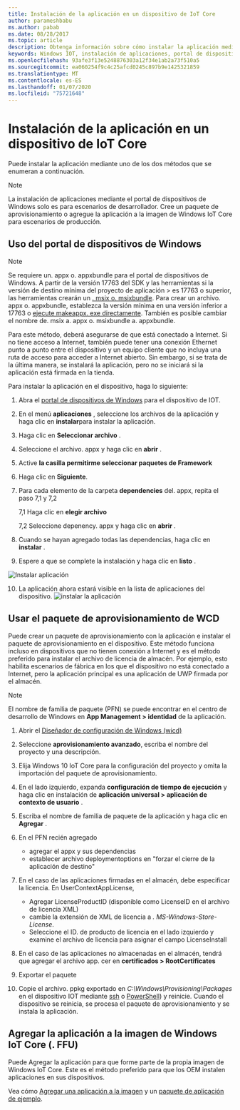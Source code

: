 ```yaml
---
title: Instalación de la aplicación en un dispositivo de IoT Core
author: parameshbabu
ms.author: pabab
ms.date: 08/28/2017
ms.topic: article
description: Obtenga información sobre cómo instalar la aplicación mediante el portal de dispositivos de Windows o como parte de la imagen de IoT Core.
keywords: Windows IOT, instalación de aplicaciones, portal de dispositivos de Windows, dispositivos
ms.openlocfilehash: 93afe3f13e5248876303a12f34e1ab2a73f510a5
ms.sourcegitcommit: ea060254f9c4c25afcd0245c897b9e1425321859
ms.translationtype: MT
ms.contentlocale: es-ES
ms.lasthandoff: 01/07/2020
ms.locfileid: "75721648"
---
```

# <a name="install-your-app-on-an-iot-core-device"></a>Instalación de la aplicación en un dispositivo de IoT Core
Puede instalar la aplicación mediante uno de los dos métodos que se enumeran a continuación.

> [!NOTE]
> La instalación de aplicaciones mediante el portal de dispositivos de Windows solo es para escenarios de desarrollador.
> Cree un paquete de aprovisionamiento o agregue la aplicación a la imagen de Windows IoT Core para escenarios de producción.

## <a name="using-windows-device-portal"></a>Uso del portal de dispositivos de Windows

> [!NOTE]
> Se requiere un. appx o. appxbundle para el portal de dispositivos de Windows. A partir de la versión 17763 del SDK y las herramientas si la versión de destino mínima del proyecto de aplicación > es 17763 o superior, las herramientas crearán un [. msix o. msixbundle](https://developercommunity.visualstudio.com/content/problem/391934/makeappx-now-creates-msix-files-instead-of-appx.html).
> Para crear un archivo. appx o. appxbundle, establezca la versión mínima en una versión inferior a 17763 o [ejecute makeappx. exe directamente](https://docs.microsoft.com/windows/desktop/appxpkg/make-appx-package--makeappx-exe-#command-line-syntax). También es posible cambiar el nombre de. msix a. appx o. msixbundle a. appxbundle.

Para este método, deberá asegurarse de que está conectado a Internet. Si no tiene acceso a Internet, también puede tener una conexión Ethernet punto a punto entre el dispositivo y un equipo cliente que no incluya una ruta de acceso para acceder a Internet abierto. Sin embargo, si se trata de la última manera, se instalará la aplicación, pero no se iniciará si la aplicación está firmada en la tienda.

Para instalar la aplicación en el dispositivo, haga lo siguiente:

1. Abra el [portal de dispositivos de Windows](https://docs.microsoft.com/windows/iot-core/manage-your-device/deviceportal) para el dispositivo de IOT.

2. En el menú **aplicaciones** , seleccione los archivos de la aplicación y haga clic en **instalar**para instalar la aplicación.

3. Haga clic en **Seleccionar archivo** .

4. Seleccione el archivo. appx y haga clic en **abrir** .

5. Active **la casilla permitirme seleccionar paquetes de Framework**

6. Haga clic en **Siguiente**.

7. Para cada elemento de la carpeta **dependencies** del. appx, repita el paso 7,1 y 7,2

    7,1 Haga clic en **elegir archivo**

    7,2 Seleccione depenency. appx y haga clic en **abrir** .

8. Cuando se hayan agregado todas las dependencias, haga clic en **instalar** .

9. Espere a que se complete la instalación y haga clic en **listo** .

 ![Instalar aplicación](../media/AppInstaller/install-app.gif)

10. La aplicación ahora estará visible en la lista de aplicaciones del dispositivo.
 ![instalar la aplicación](../media/AppInstaller/install-app.gif)


## <a name="using-provisioning-package-from-wcd"></a>Usar el paquete de aprovisionamiento de WCD
Puede crear un paquete de aprovisionamiento con la aplicación e instalar el paquete de aprovisionamiento en el dispositivo. Este método funciona incluso en dispositivos que no tienen conexión a Internet y es el método preferido para instalar el archivo de licencia de almacén. Por ejemplo, esto habilita escenarios de fábrica en los que el dispositivo no está conectado a Internet, pero la aplicación principal es una aplicación de UWP firmada por el almacén.

> [!NOTE]
> El nombre de familia de paquete (PFN) se puede encontrar en el centro de desarrollo de Windows en **App Management > identidad** de la aplicación.

1. Abrir el [Diseñador de configuración de Windows (wicd)](https://docs.microsoft.com/windows/configuration/provisioning-packages/provisioning-install-icd)

2. Seleccione **aprovisionamiento avanzado**, escriba el nombre del proyecto y una descripción.

3. Elija Windows 10 IoT Core para la configuración del proyecto y omita la importación del paquete de aprovisionamiento.

4. En el lado izquierdo, expanda **configuración de tiempo de ejecución** y haga clic en instalación de **aplicación universal > aplicación de contexto de usuario** .

5. Escriba el nombre de familia de paquete de la aplicación y haga clic en **Agregar** .

6. En el PFN recién agregado
    - agregar el appx y sus dependencias
    - establecer archivo deploymentoptions en "forzar el cierre de la aplicación de destino"

7. En el caso de las aplicaciones firmadas en el almacén, debe especificar la licencia. En UserContextAppLicense,
    - Agregar LicenseProductID (disponible como LicenseID en el archivo de licencia XML)
    - cambie la extensión de XML de licencia a *. MS-Windows-Store-License*.
    - Seleccione el ID. de producto de licencia en el lado izquierdo y examine el archivo de licencia para asignar el campo LicenseInstall

8. En el caso de las aplicaciones no almacenadas en el almacén, tendrá que agregar el archivo app. cer en **certificados > RootCertificates** 

9. Exportar el paquete

10. Copie el archivo. ppkg exportado en _C:\Windows\Provisioning\Packages_ en el dispositivo IOT mediante [ssh](../connect-your-device/SSH.md) o [PowerShell](../connect-your-device/powershell.md)) y reinicie. Cuando el dispositivo se reinicia, se procesa el paquete de aprovisionamiento y se instala la aplicación.


## <a name="add-the-app-to-the-windows-iot-core-imageffu"></a>Agregar la aplicación a la imagen de Windows IoT Core (. FFU)
Puede Agregar la aplicación para que forme parte de la propia imagen de Windows IoT Core.
Este es el método preferido para que los OEM instalen aplicaciones en sus dispositivos.

Vea cómo [Agregar una aplicación a la imagen](https://docs.microsoft.com/windows-hardware/manufacture/iot/deploy-your-app-with-a-standard-board) y un [paquete de aplicación de ejemplo](https://github.com/ms-iot/iot-adk-addonkit/tree/master/Workspace/Source-arm/Packages/Appx.IoTCoreDefaultApp).
